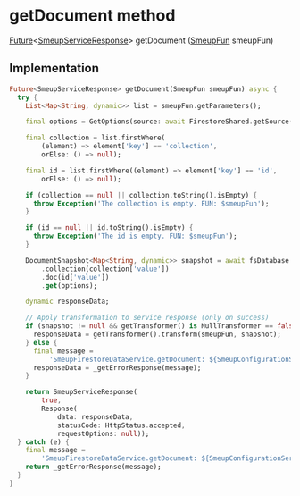 


# getDocument method








[Future](https://api.flutter.dev/flutter/dart-async/Future-class.html)&lt;[SmeupServiceResponse](../../smeup_services_smeup_service_response/SmeupServiceResponse-class.md)> getDocument
([SmeupFun](../../smeup_models_smeup_fun/SmeupFun-class.md) smeupFun)








## Implementation

```dart
Future<SmeupServiceResponse> getDocument(SmeupFun smeupFun) async {
  try {
    List<Map<String, dynamic>> list = smeupFun.getParameters();

    final options = GetOptions(source: await FirestoreShared.getSource());

    final collection = list.firstWhere(
        (element) => element['key'] == 'collection',
        orElse: () => null);

    final id = list.firstWhere((element) => element['key'] == 'id',
        orElse: () => null);

    if (collection == null || collection.toString().isEmpty) {
      throw Exception('The collection is empty. FUN: $smeupFun');
    }

    if (id == null || id.toString().isEmpty) {
      throw Exception('The id is empty. FUN: $smeupFun');
    }

    DocumentSnapshot<Map<String, dynamic>> snapshot = await fsDatabase
        .collection(collection['value'])
        .doc(id['value'])
        .get(options);

    dynamic responseData;

    // Apply transformation to service response (only on success)
    if (snapshot != null && getTransformer() is NullTransformer == false) {
      responseData = getTransformer().transform(smeupFun, snapshot);
    } else {
      final message =
          'SmeupFirestoreDataService.getDocument: ${SmeupConfigurationService.appDictionary.getLocalString('errorRetreivingInformation')}';
      responseData = _getErrorResponse(message);
    }

    return SmeupServiceResponse(
        true,
        Response(
            data: responseData,
            statusCode: HttpStatus.accepted,
            requestOptions: null));
  } catch (e) {
    final message =
        'SmeupFirestoreDataService.getDocument: ${SmeupConfigurationService.appDictionary.getLocalString('errorRetreivingInformation')}: $e';
    return _getErrorResponse(message);
  }
}
```







